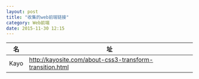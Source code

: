 ```yaml
---
layout: post
title: "收集的web前端链接"
category: Web前端
date: 2015-11-30 12:15
---
```


名|址
--|--
Kayo|http://kayosite.com/about-css3-transform-transition.html